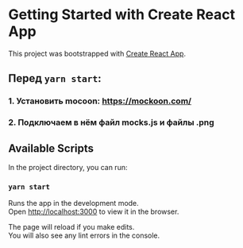 # Getting Started with Create React App

This project was bootstrapped with [Create React App](https://github.com/facebook/create-react-app).

## Перед `yarn start`:

### 1. Установить mocoon: https://mockoon.com/

### 2. Подключаем в нём файл mocks.js и файлы .png

## Available Scripts

In the project directory, you can run:

### `yarn start`

Runs the app in the development mode.\
Open [http://localhost:3000](http://localhost:3000) to view it in the browser.

The page will reload if you make edits.\
You will also see any lint errors in the console.
